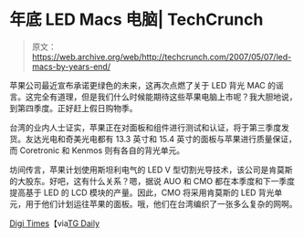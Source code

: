 # 年底 LED Macs 电脑| TechCrunch

> 原文：<https://web.archive.org/web/http://techcrunch.com/2007/05/07/led-macs-by-years-end/>

苹果公司最近宣布承诺更绿色的未来，这再次点燃了关于 LED 背光 MAC 的谣言。这完全有道理，但是我们什么时候能期待这些苹果电脑上市呢？我大胆地说，到第四季度。正好赶上假日购物季。

台湾的业内人士证实，苹果正在对面板和组件进行测试和认证，将于第三季度发货。友达光电和奇美光电都有 13.3 英寸和 15.4 英寸的面板与苹果进行质量保证，而 Coretronic 和 Kenmos 则有各自的背光单元。

坊间传言，苹果计划使用斯坦利电气的 LED V 型切割光导技术，该公司是肯莫斯的大股东。好吧，这有什么关系？嗯，据说 AUO 和 CMO 都在本季度和下一季度提高基于 LED 的 LCD 模块的产量。因此，CMO 将采用肯莫斯的 LED 背光单元，用于他们计划运往苹果的面板。哦，他们在台湾编织了一张多么复杂的网啊。

[Digi Times](https://web.archive.org/web/20160421102000/http://www.digitimes.com/news/a20070507PD207.html)【via[TG Daily](https://web.archive.org/web/20160421102000/http://www.tgdaily.com/content/view/31925/118/)